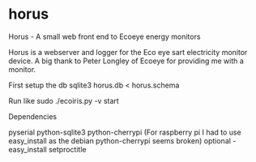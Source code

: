 horus
=====

Horus - A small web front end to Ecoeye energy monitors

Horus is a webserver and logger for the Eco eye sart electricity monitor device.
A big thank to Peter Longley of Ecoeye for providing me with a monitor.

First setup the db
sqlite3 horus.db < horus.schema

Run like sudo ./ecoiris.py  -v start

Dependencies

pyserial
python-sqlite3
python-cherrypi (For raspberry pi I had to use easy_install as the debian python-cherrypi seems broken)
optional - easy_install setproctitle
